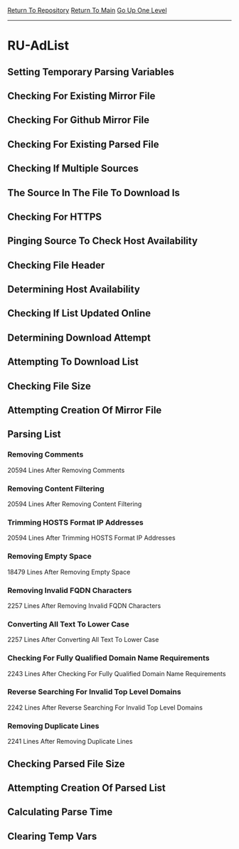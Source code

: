 [Return To Repository](https://github.com/deathbybandaid/piholeparser/)
[Return To Main](https://github.com/deathbybandaid/piholeparser/blob/master/RecentRunLogs/Mainlog.md)
[Go Up One Level](https://github.com/deathbybandaid/piholeparser/blob/master/RecentRunLogs/TopLevelScripts/30-Processing-External-Blacklists.md)
____________________________________
# RU-AdList
## Setting Temporary Parsing Variables
## Checking For Existing Mirror File
## Checking For Github Mirror File
## Checking For Existing Parsed File
## Checking If Multiple Sources
## The Source In The File To Download Is
## Checking For HTTPS
## Pinging Source To Check Host Availability
## Checking File Header
## Determining Host Availability
## Checking If List Updated Online
## Determining Download Attempt
## Attempting To Download List
## Checking File Size
## Attempting Creation Of Mirror File
## Parsing List
### Removing Comments
20594 Lines After Removing Comments
### Removing Content Filtering
20594 Lines After Removing Content Filtering
### Trimming HOSTS Format IP Addresses
20594 Lines After Trimming HOSTS Format IP Addresses
### Removing Empty Space
18479 Lines After Removing Empty Space
### Removing Invalid FQDN Characters
2257 Lines After Removing Invalid FQDN Characters
### Converting All Text To Lower Case
2257 Lines After Converting All Text To Lower Case
### Checking For Fully Qualified Domain Name Requirements
2243 Lines After Checking For Fully Qualified Domain Name Requirements
### Reverse Searching For Invalid Top Level Domains
2242 Lines After Reverse Searching For Invalid Top Level Domains
### Removing Duplicate Lines
2241 Lines After Removing Duplicate Lines
## Checking Parsed File Size
## Attempting Creation Of Parsed List
## Calculating Parse Time
## Clearing Temp Vars
